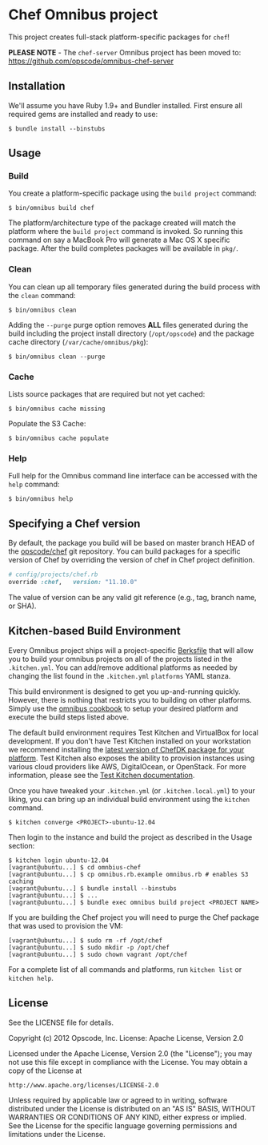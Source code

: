 # Chef Omnibus project

This project creates full-stack platform-specific packages for `chef`!

__PLEASE NOTE__ - The `chef-server` Omnibus project has been moved to:
https://github.com/opscode/omnibus-chef-server

## Installation

We'll assume you have Ruby 1.9+ and Bundler installed. First ensure all
required gems are installed and ready to use:

```shell
$ bundle install --binstubs
```

## Usage

### Build

You create a platform-specific package using the `build project` command:

```shell
$ bin/omnibus build chef
```

The platform/architecture type of the package created will match the platform
where the `build project` command is invoked. So running this command on say a
MacBook Pro will generate a Mac OS X specific package. After the build
completes packages will be available in `pkg/`.

### Clean

You can clean up all temporary files generated during the build process with
the `clean` command:

```shell
$ bin/omnibus clean
```

Adding the `--purge` purge option removes __ALL__ files generated during the
build including the project install directory (`/opt/opscode`) and
the package cache directory (`/var/cache/omnibus/pkg`):

```shell
$ bin/omnibus clean --purge
```

### Cache

Lists source packages that are required but not yet cached:

```shell
$ bin/omnibus cache missing
```

Populate the S3 Cache:

```shell
$ bin/omnibus cache populate
```

### Help

Full help for the Omnibus command line interface can be accessed with the
`help` command:

```shell
$ bin/omnibus help
```

## Specifying a Chef version

By default, the package you build will be based on master branch HEAD of the
[opscode/chef](https://github.com/opscode/chef) git repository. You can build
packages for a specific version of Chef by overriding the version of chef in
Chef project definition.

```ruby
# config/projects/chef.rb
override :chef,   version: "11.10.0"
```

The value of version can be any valid git reference (e.g., tag,
branch name, or SHA).

Kitchen-based Build Environment
-------------------------------
Every Omnibus project ships will a project-specific [Berksfile](http://berkshelf.com/)
that will allow you to build your omnibus projects on all of the projects listed
in the `.kitchen.yml`. You can add/remove additional platforms as needed by
changing the list found in the `.kitchen.yml` `platforms` YAML stanza.

This build environment is designed to get you up-and-running quickly. However,
there is nothing that restricts you to building on other platforms. Simply use
the [omnibus cookbook](https://github.com/opscode-cookbooks/omnibus) to setup
your desired platform and execute the build steps listed above.

The default build environment requires Test Kitchen and VirtualBox for local
development. If you don't have Test Kitchen installed on your workstation we
recommend installing the
[latest version of ChefDK package for your platform](http://www.getchef.com/downloads/chef-dk/mac/).
Test Kitchen also exposes the ability to provision instances using various cloud
providers like AWS, DigitalOcean, or OpenStack. For more information, please see
the [Test Kitchen documentation](http://kitchen.ci).

Once you have tweaked your `.kitchen.yml` (or `.kitchen.local.yml`) to your
liking, you can bring up an individual build environment using the `kitchen`
command.

```shell
$ kitchen converge <PROJECT>-ubuntu-12.04
```

Then login to the instance and build the project as described in the Usage
section:

```shell
$ kitchen login ubuntu-12.04
[vagrant@ubuntu...] $ cd omnbius-chef
[vagrant@ubuntu...] $ cp omnibus.rb.example omnibus.rb # enables S3 caching
[vagrant@ubuntu...] $ bundle install --binstubs
[vagrant@ubuntu...] $ ...
[vagrant@ubuntu...] $ bundle exec omnibus build project <PROJECT NAME>
```

If you are building the Chef project you will need to purge the Chef package
that was used to provision the VM:

```shell
[vagrant@ubuntu...] $ sudo rm -rf /opt/chef
[vagrant@ubuntu...] $ sudo mkdir -p /opt/chef
[vagrant@ubuntu...] $ sudo chown vagrant /opt/chef
```

For a complete list of all commands and platforms, run `kitchen list` or
`kitchen help`.

## License

See the LICENSE file for details.

Copyright (c) 2012 Opscode, Inc.
License: Apache License, Version 2.0

Licensed under the Apache License, Version 2.0 (the "License");
you may not use this file except in compliance with the License.
You may obtain a copy of the License at

    http://www.apache.org/licenses/LICENSE-2.0

Unless required by applicable law or agreed to in writing, software
distributed under the License is distributed on an "AS IS" BASIS,
WITHOUT WARRANTIES OR CONDITIONS OF ANY KIND, either express or implied.
See the License for the specific language governing permissions and
limitations under the License.

